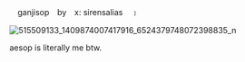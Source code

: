 ⠀  ganjisop  ⠀by   ⠀x: sirensalias ⠀﹞

![515509133_1409874007417916_6524379748072398835_n](https://github.com/user-attachments/assets/a270b43e-37d1-49d3-8390-1452be070a24)


aesop is literally me btw.
